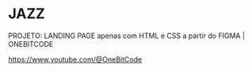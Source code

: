 # JAZZ

PROJETO: LANDING PAGE apenas com HTML e CSS a partir do FIGMA | ONEBITCODE

https://www.youtube.com/@OneBitCode